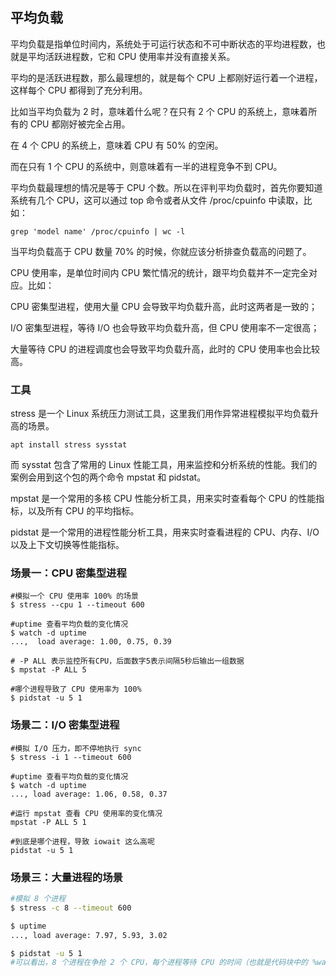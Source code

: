 ## 平均负载

平均负载是指单位时间内，系统处于可运行状态和不可中断状态的平均进程数，也就是平均活跃进程数，它和 CPU 使用率并没有直接关系。

平均的是活跃进程数，那么最理想的，就是每个 CPU 上都刚好运行着一个进程，这样每个 CPU 都得到了充分利用。

比如当平均负载为 2 时，意味着什么呢？在只有 2 个 CPU 的系统上，意味着所有的 CPU 都刚好被完全占用。

在 4 个 CPU 的系统上，意味着 CPU 有 50% 的空闲。

而在只有 1 个 CPU 的系统中，则意味着有一半的进程竞争不到 CPU。



平均负载最理想的情况是等于 CPU 个数。所以在评判平均负载时，首先你要知道系统有几个 CPU，这可以通过 top 命令或者从文件 /proc/cpuinfo 中读取，比如：

```SH
grep 'model name' /proc/cpuinfo | wc -l
```

当平均负载高于 CPU 数量 70% 的时候，你就应该分析排查负载高的问题了。

CPU 使用率，是单位时间内 CPU 繁忙情况的统计，跟平均负载并不一定完全对应。比如：

CPU 密集型进程，使用大量 CPU 会导致平均负载升高，此时这两者是一致的；

I/O 密集型进程，等待 I/O 也会导致平均负载升高，但 CPU 使用率不一定很高；

大量等待 CPU 的进程调度也会导致平均负载升高，此时的 CPU 使用率也会比较高。

### 工具

stress 是一个 Linux 系统压力测试工具，这里我们用作异常进程模拟平均负载升高的场景。

```SH
apt install stress sysstat
```

而 sysstat 包含了常用的 Linux 性能工具，用来监控和分析系统的性能。我们的案例会用到这个包的两个命令 mpstat 和 pidstat。

mpstat 是一个常用的多核 CPU 性能分析工具，用来实时查看每个 CPU 的性能指标，以及所有 CPU 的平均指标。

pidstat 是一个常用的进程性能分析工具，用来实时查看进程的 CPU、内存、I/O 以及上下文切换等性能指标。

### 场景一：CPU 密集型进程

``` SH
#模拟一个 CPU 使用率 100% 的场景
$ stress --cpu 1 --timeout 600

#uptime 查看平均负载的变化情况
$ watch -d uptime
...,  load average: 1.00, 0.75, 0.39

# -P ALL 表示监控所有CPU，后面数字5表示间隔5秒后输出一组数据
$ mpstat -P ALL 5

#哪个进程导致了 CPU 使用率为 100%
$ pidstat -u 5 1
```

### 场景二：I/O 密集型进程

```SH
#模拟 I/O 压力，即不停地执行 sync
$ stress -i 1 --timeout 600

#uptime 查看平均负载的变化情况
$ watch -d uptime
..., load average: 1.06, 0.58, 0.37

#运行 mpstat 查看 CPU 使用率的变化情况
mpstat -P ALL 5 1

#到底是哪个进程，导致 iowait 这么高呢
pidstat -u 5 1
```

### 场景三：大量进程的场景

```sh
#模拟 8 个进程
$ stress -c 8 --timeout 600

$ uptime
..., load average: 7.97, 5.93, 3.02

$ pidstat -u 5 1
#可以看出，8 个进程在争抢 2 个 CPU，每个进程等待 CPU 的时间（也就是代码块中的 %wait 列）高达 75%。这些超出 CPU 计算能力的进程，最终导致 CPU 过载。
```

